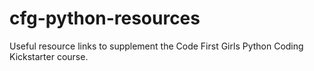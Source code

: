 # cfg-python-resources
Useful resource links to supplement the Code First Girls Python Coding Kickstarter course.
